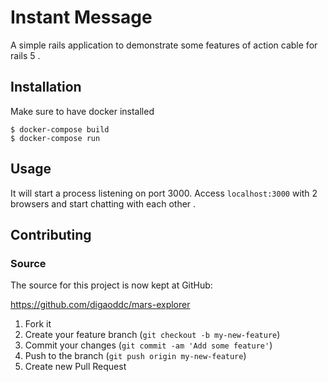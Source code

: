 # Instant Message

A simple rails application to demonstrate some features of action cable for rails 5 .


## Installation

Make sure to have docker installed
```
$ docker-compose build
$ docker-compose run
```


## Usage
It will start a process listening on port 3000. Access `localhost:3000` with 2 browsers and start chatting with each other .

## Contributing

### Source

The source for this project is now kept at GitHub:

https://github.com/digaoddc/mars-explorer

1. Fork it
2. Create your feature branch (`git checkout -b my-new-feature`)
3. Commit your changes (`git commit -am 'Add some feature'`)
4. Push to the branch (`git push origin my-new-feature`)
5. Create new Pull Request